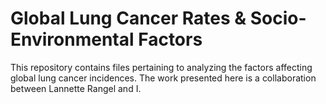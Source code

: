 # Global Lung Cancer Rates & Socio-Environmental Factors
This repository contains files pertaining to analyzing the factors affecting global lung cancer incidences. The work presented here is a collaboration between Lannette Rangel and I.
